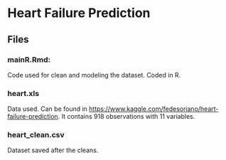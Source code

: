 # Heart Failure Prediction

## Files

### mainR.Rmd:
Code used for clean and modeling the dataset. Coded in R.

### heart.xls
Data used. Can be found in https://www.kaggle.com/fedesoriano/heart-failure-prediction. It contains 918 observations with 11 variables.

### heart_clean.csv
Dataset saved after the cleans.
